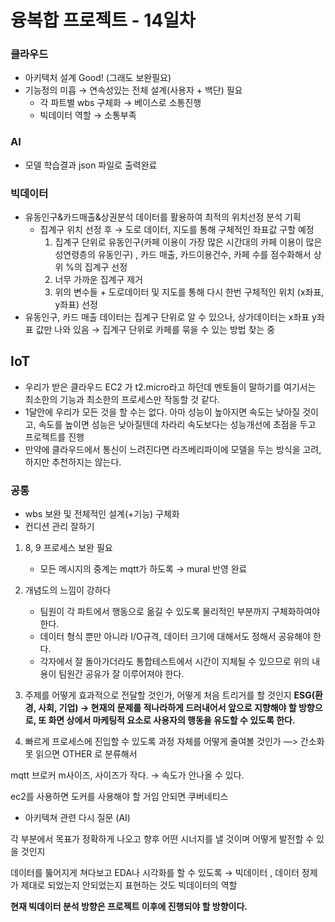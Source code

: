 # 융복합 프로젝트 - 14일차



### 클라우드

- 아키텍처 설계 Good! (그래도 보완필요)
- 기능정의 미흡 → 연속성있는 전체 설계(사용자 + 백단) 필요
  - 각 파트별 wbs 구체화 → 베이스로 소통진행
  - 빅데이터 역할 → 소통부족

### AI

- 모델 학습결과 json 파일로 출력완료

### 빅데이터

- 유동인구&카드매출&상권분석 데이터를 활용하여 최적의 위치선정 분석 기획
  - 집계구 위치 선정 후 → 도로 데이터, 지도를 통해 구체적인 좌표값 구할 예정
    1. 집계구 단위로 유동인구(카페 이용이 가장 많은 시간대의 카페 이용이 많은 성연령층의 유동인구) , 카드 매출, 카드이용건수, 카페 수를 점수화해서 상위 %의 집계구 선정
    2. 너무 가까운 집계구 제거
    3. 위의 변수들 + 도로데이터 및 지도를 통해 다시 한번 구체적인 위치 (x좌표, y좌표) 선정
- 유동인구, 카드 매출 데이터는 집계구 단위로 알 수 있으나, 상가데이터는 x좌표 y좌표 값만 나와 있음 → 집계구 단위로 카페를 묶을 수 있는 방법 찾는 중

## IoT

- 우리가 받은 클라우드 EC2 가 t2.micro라고 하던데 멘토들이 말하기를 여기서는 최소한의 기능과 최소한의 프로세스만 작동할 것 같다.
- 1달안에 우리가 모든 것을 할 수는 없다. 아마 성능이 높아지면 속도는 낮아질 것이고, 속도를 높이면 성능은 낮아질텐데 차라리 속도보다는 성능개선에 초점을 두고 프로젝트를 진행
- 만약에 클라우드에서 통신이 느려진다면 라즈베리파이에 모델을 두는 방식을 고려, 하지만 추천하지는 않는다.

### 공통

- wbs 보완 및 전체적인 설계(+기능) 구체화
- 컨디션 관리 잘하기





1. 8, 9 프로세스 보완 필요
   - 모든 메시지의 중계는 mqtt가 하도록 → mural 반영 완료
2. 개념도의 느낌이 강하다
   - 팀원이 각 파트에서 행동으로 옮길 수 있도록 물리적인 부분까지 구체화하여야 한다.
   - 데이터 형식 뿐만 아니라 I/O규격, 데이터 크기에 대해서도 정해서 공유해야 한다.
   - 각자에서 잘 돌아가더라도 통합테스트에서 시간이 지체될 수 있으므로 위의 내용이 팀원간 공유가 잘 이루어져야 한다.

1. 주제를 어떻게 효과적으로 전달할 것인가, 어떻게 처음 트리거를 할 것인지 **ESG(환경, 사회, 기업) → 현재의 문제를 적나라하게 드러내어서 앞으로 지향해야 할 방향으로, 또 화면 상에서 마케팅적 요소로 사용자의 행동을 유도할 수 있도록 한다.**
2. 빠르게 프로세스에 진입할 수 있도록  과정 자체를 어떻게 줄여볼 것인가 —> 간소화 못 읽으면 OTHER 로 분류해서

mqtt 브로커 m사이즈, 사이즈가 작다. → 속도가 안나올 수 있다.

ec2를 사용하면 도커를 사용해야 할 거임 안되면 쿠버네티스

- 아키텍쳐 관련 다시 질문 (AI)

각 부분에서 목표가 정확하게 나오고 향후 어떤 시너지를 낼 것이며 어떻게 발전할 수 있을 것인지

데이터를 뚫어지게 쳐다보고 EDA나 시각화를 할 수 있도록 → 빅데이터 , 데이터 정제가 제대로 되었는지 안되었는지 표현하는 것도 빅데이터의 역할

**현재 빅데이터 분석 방향은 프로젝트 이후에 진행되야 할 방향이다.**